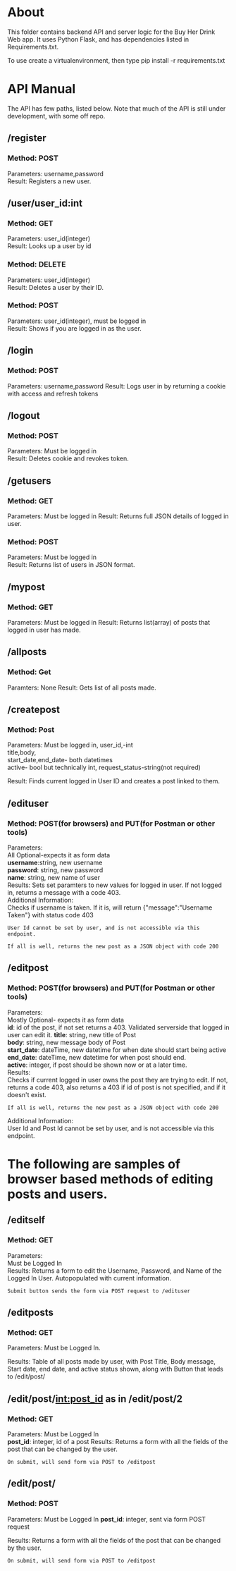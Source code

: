 # About

This folder contains backend API and server logic for the Buy Her Drink Web app. It uses Python Flask, and has dependencies listed in Requirements.txt.

To use create a virtualenvironment, then type pip install -r requirements.txt

# API Manual

The API has few paths, listed below. Note that much of the API is still under development, with some off repo.

## /register
### Method: POST  
Parameters: username,password  
Result: Registers a new user.  
## /user/user_id:int

### Method: GET  
Parameters: user_id(integer)  
Result: Looks up a user by id  

### Method: DELETE  
Parameters: user_id(integer)  
Result: Deletes a user by their ID.

### Method: POST  
Parameters: user_id(integer), must be logged in  
Result: Shows if you are logged in as the user.  
##  /login
### Method: POST  
Parameters: username,password
Result: Logs user in by returning a cookie with access and refresh tokens

## /logout  
### Method: POST  
Parameters: Must be logged in  
Result: Deletes cookie and revokes token.

## /getusers  
### Method: GET  
Parameters: Must be logged in
Result: Returns full JSON details of logged in user.  

### Method: POST  
Parameters: Must be logged in  
Result: Returns list of users in JSON format.  

## /mypost
### Method: GET  
Parameters: Must be logged in
Result: Returns list(array) of posts that logged in user has made.  

## /allposts  
### Method: Get
Paramters: None
Result: Gets list of all posts made.

## /createpost
### Method: Post
Parameters: Must be logged in, user_id,-int  
            title,body,  
            start_date,end_date- both datetimes  
            active- bool but technically int,
            request_status-string(not required)

Result: Finds current logged in User ID and creates a post linked to them. 
## /edituser
### Method: POST(for browsers) and PUT(for Postman or other tools)
Parameters:  
            All Optional-expects it as form data  
            **username**:string, new username  
            **password**: string, new password  
            **name**: string, new name of user  
Results:
    Sets set paramters to new values for logged in user. If not logged in, returns a message with a code 403.  
Additional Information:  
    Checks if username is taken. If it is, will return {"message":"Username Taken"} with status code 403

    User Id cannot be set by user, and is not accessible via this endpoint.

    If all is well, returns the new post as a JSON object with code 200

## /editpost  
### Method: POST(for browsers) and PUT(for Postman or other tools)  
Parameters:  
            Mostly Optional- expects it as form data  
            **id**: id of the post, if not set returns a 403. Validated serverside that logged in user can edit it.
            **title**: string, new title of Post  
            **body**: string, new message body of Post  
            **start_date**: dateTime, new datetime for when date should start being active  
            **end_date**: dateTime, new datetime for when post should end.  
            **active**: integer, if post should be shown now or at a later time.  
Results:  
    Checks if current logged in user owns the post they are trying to edit. If not, returns a code 403, also returns a 403 if id of post is not specified, and if it doesn't exist.  

    If all is well, returns the new post as a JSON object with code 200  
Additional Information:  
    User Id and Post Id cannot be set by user, and is not accessible via this endpoint.

# The following are samples of browser based methods of editing posts and users.

## /editself
### Method: GET  
Parameters:  
        Must be Logged In  
Results:
    Returns a form to edit the Username, Password, and Name of the Logged In User. Autopopulated with current information.  

    Submit button sends the form via POST request to /edituser  

## /editposts

### Method: GET
Parameters: Must be Logged In. 

Results: Table of all posts made by user, with Post Title, Body message, Start date, end date, and active status shown, along with Button that leads to /edit/post/  


## /edit/post/<int:post_id>  as in /edit/post/2
### Method: GET

Parameters: Must be Logged In  
        **post_id**: integer, id of a post
Results:
    Returns a form with all the fields of the post that can be changed by the user. 
    
    On submit, will send form via POST to /editpost

## /edit/post/
### Method: POST
Parameters: Must be Logged In
            **post_id**: integer, sent via form POST request

Results:
    Returns a form with all the fields of the post that can be changed by the user. 
    
    On submit, will send form via POST to /editpost